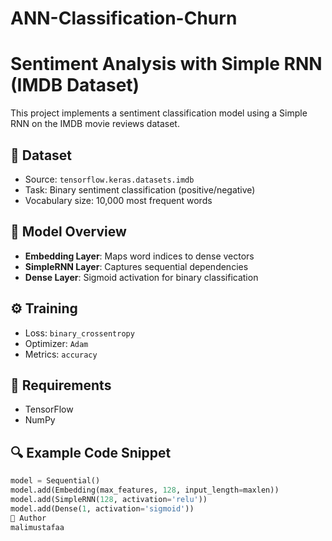 # ANN-Classification-Churn

# Sentiment Analysis with Simple RNN (IMDB Dataset)

This project implements a sentiment classification model using a Simple RNN on the IMDB movie reviews dataset.

## 📘 Dataset
- Source: `tensorflow.keras.datasets.imdb`
- Task: Binary sentiment classification (positive/negative)
- Vocabulary size: 10,000 most frequent words

## 🧠 Model Overview
- **Embedding Layer**: Maps word indices to dense vectors
- **SimpleRNN Layer**: Captures sequential dependencies
- **Dense Layer**: Sigmoid activation for binary classification

## ⚙️ Training
- Loss: `binary_crossentropy`
- Optimizer: `Adam`
- Metrics: `accuracy`

## 📌 Requirements
- TensorFlow
- NumPy

## 🔍 Example Code Snippet
```python
model = Sequential()
model.add(Embedding(max_features, 128, input_length=maxlen))
model.add(SimpleRNN(128, activation='relu'))
model.add(Dense(1, activation='sigmoid'))
👤 Author
malimustafaa

